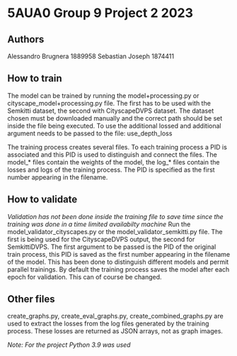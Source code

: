 # 5AUA0 Group 9 Project 2 2023
## Authors
Alessandro Brugnera 1889958
Sebastian Joseph 1874411

## How to train
The model can be trained by running the model+processing.py or cityscape_model+processing.py file. The first has to be used with the Semkitti dataset, the second with CityscapeDVPS dataset. The dataset chosen must be downloaded manually and the correct path should be set inside the file being executed. To use the additional lossed and additional argument needs to be passed to the file: use_depth_loss

The training process creates several files. To each training process a PID is associated and this PID is used to distinguish and connect the files. The model_* files contain the weights of the model, the log_* files contain the losses and logs of the training process. The PID is specified as the first number appearing in the filename.

## How to validate
_Validation has not been done inside the training file to save time since the training was done in a time limited availabilty machine_
Run the model_validator_cityscapes.py or the model_validator_semkitti.py file. The first is being used for the CityscapeDVPS output, the second for SemkittiDVPS. The first argument to be passed is the PID of the original train process, this PID is saved as the first number appearing in the filename of the model. This has been done to distinguish different models and permit parallel trainings. By default the training process saves the model after each epoch for validation. This can of course be changed.

## Other files
create_graphs.py, create_eval_graphs.py, create_combined_graphs.py are used to extract the losses from the log files generated by the training process. These losses are returned as JSON arrays, not as graph images.

_Note: For the project Python 3.9 was used_